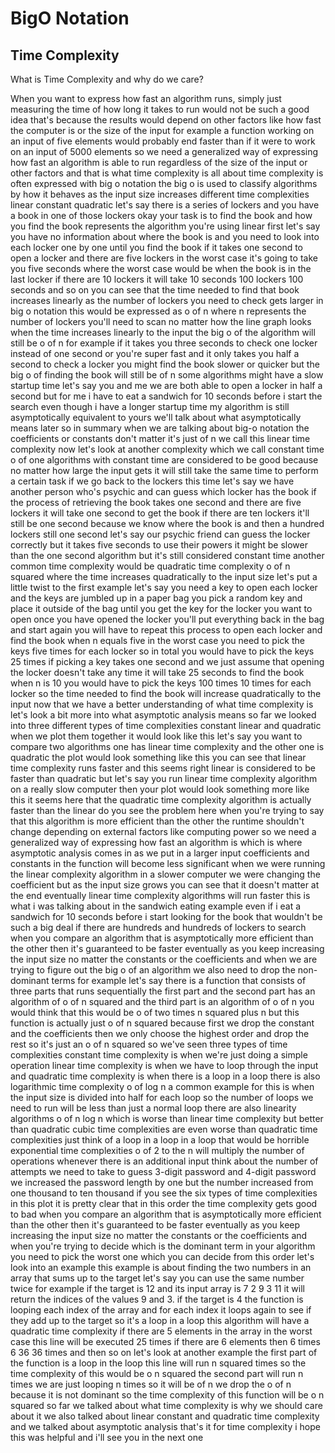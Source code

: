# BigO Notation

## Time Complexity

What is Time Complexity and why do we care? 

When you want to express how fast an algorithm runs, simply just measuring the time of how long it takes to run would not be such a good idea that's
because the results would depend on other factors like how fast the computer is or the size of the input for example a function working on an input of five elements would probably end faster than if it were to work on an input of 5000 elements so we need a generalized way of expressing how fast an algorithm is
able to run
regardless of the size of the input or
other factors
and that is what time complexity is all
about
time complexity is often expressed with
big o
notation the big o is used to classify
algorithms
by how it behaves as the input size
increases
different time complexities linear
constant quadratic
let's say there is a series of lockers
and you have a book
in one of those lockers okay your task
is to find the book and how you find the
book
represents the algorithm you're using
linear first let's say you have no
information
about where the book is and you need to
look into
each locker one by one until you find
the book
if it takes one second to open a locker
and there are five lockers in the worst
case it's going to take you five seconds
where the worst case would be when the
book is in the
last locker if there are 10 lockers it
will take 10 seconds
100 lockers 100 seconds and so on
you can see that the time needed to find
that book
increases linearly as the number of
lockers you need to check gets larger
in big o notation this would be
expressed as
o of n where n represents the number of
lockers you'll need to scan
no matter how the line graph looks when
the time
increases linearly to the input the big
o
of the algorithm will still be o of n
for example if it takes you three
seconds to check one locker instead of
one second
or you're super fast and it only takes
you half a second
to check a locker you might find the
book slower or quicker
but the big o of finding the book will
still be
of n some algorithms might have a slow
startup time let's say you and me we are
both
able to open a locker in half a second
but for me
i have to eat a sandwich for 10 seconds
before i start the search
even though i have a longer startup time
my algorithm
is still asymptotically equivalent to
yours
we'll talk about what asymptotically
means later
so in summary when we are talking about
big-o notation
the coefficients or constants don't
matter it's just of n
we call this linear time complexity now
let's look at another complexity
which we call constant time o of one
algorithms with constant time are
considered to be good
because no matter how large the input
gets it will still take the same time
to perform a certain task if we go back
to the lockers
this time let's say we have another
person who's
psychic and can guess which locker has
the book
if the process of retrieving the book
takes one second and there are five
lockers
it will take one second to get the book
if there are ten lockers
it'll still be one second because we
know where the book is
and then a hundred lockers still one
second
let's say our psychic friend can guess
the locker correctly
but it takes five seconds to use their
powers
it might be slower than the one second
algorithm but it's still considered
constant time
another common time complexity would be
quadratic time
complexity o of n squared where the time
increases quadratically to the input
size
let's put a little twist to the first
example let's say you need a key
to open each locker and the keys are
jumbled up in a paper bag
you pick a random key and place it
outside of the bag
until you get the key for the locker you
want to open
once you have opened the locker you'll
put everything back in the bag
and start again you will have to repeat
this process to open each locker
and find the book when n equals five in
the worst case
you need to pick the keys five times for
each locker
so in total you would have to pick the
keys 25 times
if picking a key takes one second and we
just assume
that opening the locker doesn't take any
time it will take 25 seconds to find the
book
when n is 10 you would have to pick the
keys 100 times
10 times for each locker so the time
needed to find the book will
increase quadratically to the input
now that we have a better understanding
of what time complexity is
let's look a bit more into what
asymptotic analysis
means so far we looked into three
different types of
time complexities constant linear and
quadratic
when we plot them together it would look
like this
let's say you want to compare two
algorithms one has linear time
complexity
and the other one is quadratic the plot
would look
something like this you can see that
linear time complexity runs faster
and this seems right linear is
considered to be faster than quadratic
but let's say you run linear time
complexity algorithm on a really slow
computer
then your plot would look something more
like this
it seems here that the quadratic time
complexity algorithm is
actually faster than the linear do you
see the problem here
when you're trying to say that this
algorithm is more efficient than the
other
the runtime shouldn't change depending
on external factors like
computing power so we need a generalized
way of expressing how fast an
algorithm is which is where asymptotic
analysis comes in
as we put in a larger input coefficients
and constants in the function will
become less significant
when we were running the linear
complexity algorithm in
a slower computer we were changing the
coefficient
but as the input size grows you can see
that it doesn't matter at the end
eventually linear time complexity
algorithms will
run faster this is what i was talking
about in the sandwich eating example
even if i eat a sandwich for 10 seconds
before i start looking for the book
that wouldn't be such a big deal if
there are hundreds and hundreds of
lockers to search
when you compare an algorithm that is
asymptotically
more efficient than the other then it's
guaranteed to be faster
eventually as you keep increasing the
input size
no matter the constants or the
coefficients
and when we are trying to figure out the
big o of an algorithm
we also need to drop the non-dominant
terms
for example let's say there is a
function that consists of three parts
that runs sequentially the first part
and the second part has an algorithm of
o of n squared and the third part is an
algorithm of o of n you would think that
this would be
o of two times n squared plus n
but this function is actually just o of
n squared
because first we drop the constant and
the coefficients
then we only choose the highest order
and drop the rest
so it's just an o of n squared so we've
seen
three types of time complexities
constant time complexity is when we're
just doing a simple operation
linear time complexity is when we have
to loop through the input
and quadratic time complexity is when
there is a loop in a loop
there is also logarithmic time
complexity o
of log n a common example for this is
when
the input size is divided into half for
each loop
so the number of loops we need to run
will be less than just a normal loop
there are also linearity algorithms o of
n log n
which is worse than linear time
complexity but better than quadratic
cubic time complexities are even worse
than quadratic time complexities
just think of a loop in a loop in a loop
that would be horrible
exponential time complexities o of 2 to
the n
will multiply the number of operations
whenever there is an
additional input think about the number
of attempts we need to take to guess
3-digit password and 4-digit password we
increased the password length by one
but the number increased from one
thousand to ten thousand
if you see the six types of time
complexities in this plot
it is pretty clear that in this order
the time complexity gets good
to bad when you compare an algorithm
that is asymptotically more efficient
than the other
then it's guaranteed to be faster
eventually as you keep
increasing the input size no matter the
constants
or the coefficients and when you're
trying to decide which is the dominant
term in your algorithm
you need to pick the worst one which you
can decide from this order
let's look into an example this example
is about finding the two numbers
in an array that sums up to the target
let's say you can use the same number
twice for example
if the target is 12 and its input array
is
7 2 9 3 11
it will return the indices of the values
9
and 3. if the target is 4 the function
is looping
each index of the array and for each
index it loops again
to see if they add up to the target so
it's a loop in a loop
this algorithm will have a quadratic
time complexity
if there are 5 elements in the array in
the worst case this line will be
executed 25 times
if there are 6 elements then 6 times 6
36
36 times and then so on let's look at
another example
the first part of the function is a loop
in the loop this line
will run n squared times so the time
complexity of this
would be o n squared the second part
will run
n times we are just looping n times so
it will be
of n we drop the o of n because it is
not dominant so the time complexity of
this function
will be o n squared so far we talked
about what time complexity is
why we should care about it we also
talked about linear constant and
quadratic time complexity
and we talked about asymptotic analysis
that's it for time complexity i hope
this was helpful and i'll see you in the
next one
